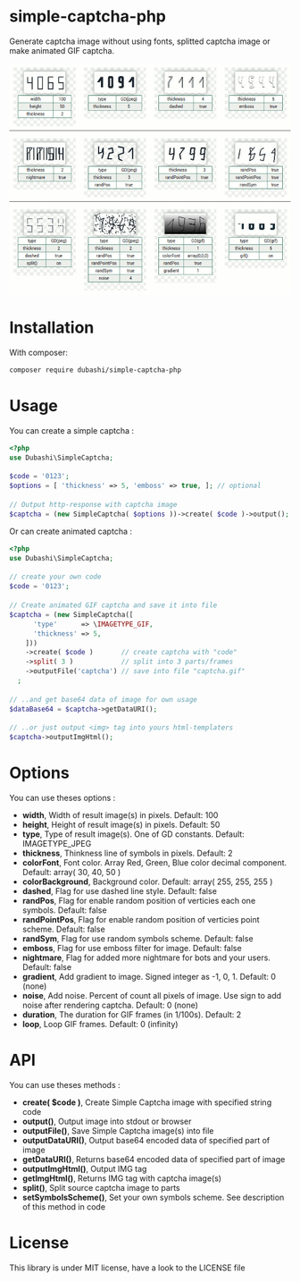 # simple-captcha-php

Generate captcha image without using fonts, splitted captcha image or make animated GIF captcha.

![Captchas examples](https://github.com/dubashi/simple-captcha-php/blob/main/example.gif)

# Installation

With composer:

```bash
composer require dubashi/simple-captcha-php
```

# Usage

You can create a simple captcha :

```php
<?php
use Dubashi\SimpleCaptcha;

$code = '0123';
$options = [ 'thickness' => 5, 'emboss' => true, ]; // optional

// Output http-response with captcha image
$captcha = (new SimpleCaptcha( $options ))->create( $code )->output();
```

Or can create animated captcha :

```php
<?php
use Dubashi\SimpleCaptcha;

// create your own code
$code = '0123';

// Create animated GIF captcha and save it into file
$captcha = (new SimpleCaptcha([
      'type'      => \IMAGETYPE_GIF,
      'thickness' => 5,
    ]))
    ->create( $code )       // create captcha with "code"
    ->split( 3 )            // split into 3 parts/frames
    ->outputFile('captcha') // save into file "captcha.gif"
  ;
  
// ..and get base64 data of image for own usage
$dataBase64 = $captcha->getDataURI();

// ..or just output <img> tag into yours html-templaters
$captcha->outputImgHtml();
```

# Options

You can use theses options :

* **width**, Width of result image(s) in pixels. Default: 100
* **height**, Height of result image(s) in pixels. Default: 50
* **type**, Type of result image(s). One of GD constants. Default: IMAGETYPE_JPEG
* **thickness**, Thinkness line of symbols in pixels. Default: 2
* **colorFont**, Font color. Array Red, Green, Blue color decimal component. Default: array( 30, 40, 50 )
* **colorBackground**, Background color. Default: array( 255, 255, 255 )
* **dashed**, Flag for use dashed line style. Default: false
* **randPos**, Flag for enable random position of verticies each one symbols. Default: false
* **randPointPos**, Flag for enable random position of verticies point scheme. Default: false
* **randSym**, Flag for use random symbols scheme. Default: false
* **emboss**, Flag for use emboss filter for image. Default: false
* **nightmare**, Flag for added more nightmare for bots and your users. Default: false
* **gradient**, Add gradient to image. Signed integer as -1, 0, 1. Default: 0 (none)
* **noise**, Add noise. Percent of count all pixels of image. Use sign to add noise after rendering captcha. Default: 0 (none)
* **duration**, The duration for GIF frames (in 1/100s). Default: 2
* **loop**, Loop GIF frames. Default: 0 (infinity)

# API

You can use theses methods :

* **create( $code )**, Create Simple Captcha image with specified string code
* **output()**, Output image into stdout or browser
* **outputFile()**, Save Simple Captcha image(s) into file
* **outputDataURI()**, Output base64 encoded data of specified part of image
* **getDataURI()**, Returns base64 encoded data of specified part of image
* **outputImgHtml()**, Output IMG tag
* **getImgHtml()**, Returns IMG tag with captcha image(s)
* **split()**, Split source captcha image to parts
* **setSymbolsScheme()**, Set your own symbols scheme. See description of this method in code

# License

This library is under MIT license, have a look to the LICENSE file
